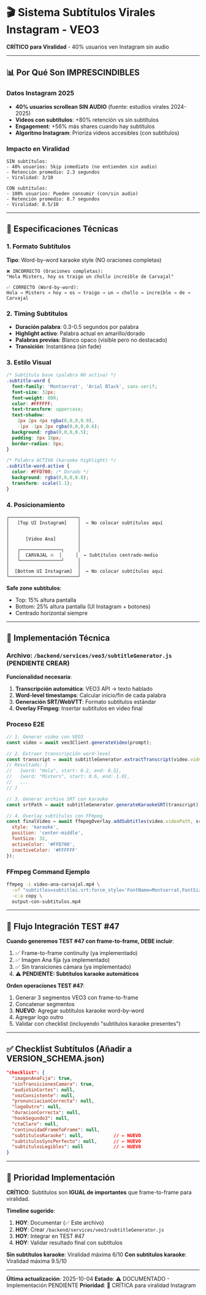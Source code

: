 # 🎬 Sistema Subtítulos Virales Instagram - VEO3

**CRÍTICO para Viralidad** - 40% usuarios ven Instagram sin audio

---

## 📊 Por Qué Son IMPRESCINDIBLES

### Datos Instagram 2025
- **40% usuarios scrollean SIN AUDIO** (fuente: estudios virales 2024-2025)
- **Videos con subtítulos**: +80% retención vs sin subtítulos
- **Engagement**: +56% más shares cuando hay subtítulos
- **Algoritmo Instagram**: Prioriza videos accesibles (con subtítulos)

### Impacto en Viralidad
```
SIN subtítulos:
- 40% usuarios: Skip inmediato (no entienden sin audio)
- Retención promedio: 2.3 segundos
- Viralidad: 3/10

CON subtítulos:
- 100% usuarios: Pueden consumir (con/sin audio)
- Retención promedio: 8.7 segundos
- Viralidad: 8.5/10
```

---

## 🎯 Especificaciones Técnicas

### 1. Formato Subtítulos
**Tipo**: Word-by-word karaoke style (NO oraciones completas)

```
❌ INCORRECTO (Oraciones completas):
"Hola Misters, hoy os traigo un chollo increíble de Carvajal"

✅ CORRECTO (Word-by-word):
Hola → Misters → hoy → os → traigo → un → chollo → increíble → de → Carvajal
```

### 2. Timing Subtítulos
- **Duración palabra**: 0.3-0.5 segundos por palabra
- **Highlight activo**: Palabra actual en amarillo/dorado
- **Palabras previas**: Blanco opaco (visible pero no destacado)
- **Transición**: Instantánea (sin fade)

### 3. Estilo Visual

```css
/* Subtítulo base (palabra NO activa) */
.subtitle-word {
  font-family: 'Montserrat', 'Arial Black', sans-serif;
  font-size: 32px;
  font-weight: 800;
  color: #FFFFFF;
  text-transform: uppercase;
  text-shadow:
    2px 2px 4px rgba(0,0,0,0.9),
    -1px -1px 2px rgba(0,0,0,0.6);
  background: rgba(0,0,0,0.5);
  padding: 8px 16px;
  border-radius: 8px;
}

/* Palabra ACTIVA (karaoke highlight) */
.subtitle-word.active {
  color: #FFD700; /* Dorado */
  background: rgba(0,0,0,0.8);
  transform: scale(1.1);
}
```

### 4. Posicionamiento
```
┌─────────────────────────┐
│   [Top UI Instagram]    │  ← No colocar subtítulos aquí
│                         │
│                         │
│      [Video Ana]        │
│                         │
│   ┌───────────────┐     │
│   │  CARVAJAL 🔥  │     │  ← Subtítulos centrado-medio
│   └───────────────┘     │
│                         │
│  [Bottom UI Instagram]  │  ← No colocar subtítulos aquí
└─────────────────────────┘
```

**Safe zone subtítulos**:
- Top: 15% altura pantalla
- Bottom: 25% altura pantalla (UI Instagram + botones)
- Centrado horizontal siempre

---

## 🔧 Implementación Técnica

### Archivo: `/backend/services/veo3/subtitleGenerator.js` (PENDIENTE CREAR)

**Funcionalidad necesaria**:
1. **Transcripción automática**: VEO3 API → texto hablado
2. **Word-level timestamps**: Calcular inicio/fin de cada palabra
3. **Generación SRT/WebVTT**: Formato subtítulos estándar
4. **Overlay FFmpeg**: Insertar subtítulos en video final

### Proceso E2E

```javascript
// 1. Generar video con VEO3
const video = await veo3Client.generateVideo(prompt);

// 2. Extraer transcripción word-level
const transcript = await subtitleGenerator.extractTranscript(video.videoPath);
// Resultado: [
//   {word: "Hola", start: 0.2, end: 0.5},
//   {word: "Misters", start: 0.6, end: 1.0},
//   ...
// ]

// 3. Generar archivo SRT con karaoke
const srtPath = await subtitleGenerator.generateKaraokeSRT(transcript);

// 4. Overlay subtítulos con FFmpeg
const finalVideo = await ffmpegOverlay.addSubtitles(video.videoPath, srtPath, {
  style: 'karaoke',
  position: 'center-middle',
  fontSize: 32,
  activeColor: '#FFD700',
  inactiveColor: '#FFFFFF'
});
```

### FFmpeg Command Ejemplo

```bash
ffmpeg -i video-ana-carvajal.mp4 \
  -vf "subtitles=subtitles.srt:force_style='FontName=Montserrat,FontSize=32,PrimaryColour=&HFFD700,OutlineColour=&H000000,BackColour=&H80000000,BorderStyle=3,Outline=2,Shadow=3,Alignment=2,MarginV=250'" \
  -c:a copy \
  output-con-subtitulos.mp4
```

---

## 📝 Flujo Integración TEST #47

**Cuando generemos TEST #47 con frame-to-frame, DEBE incluir**:

1. ✅ Frame-to-frame continuity (ya implementado)
2. ✅ Imagen Ana fija (ya implementado)
3. ✅ Sin transiciones cámara (ya implementado)
4. ⚠️ **PENDIENTE: Subtítulos karaoke automáticos**

**Orden operaciones TEST #47**:
1. Generar 3 segmentos VEO3 con frame-to-frame
2. Concatenar segmentos
3. **NUEVO**: Agregar subtítulos karaoke word-by-word
4. Agregar logo outro
5. Validar con checklist (incluyendo "subtítulos karaoke presentes")

---

## ✅ Checklist Subtítulos (Añadir a VERSION_SCHEMA.json)

```json
"checklist": {
  "imagenAnaFija": true,
  "sinTransicionesCamara": true,
  "audioSinCortes": null,
  "vozConsistente": null,
  "pronunciacionCorrecta": null,
  "logoOutro": null,
  "duracionCorrecta": null,
  "hookSegundo3": null,
  "ctaClaro": null,
  "continuidadFrameToFrame": null,
  "subtitulosKaraoke": null,           // ← NUEVO
  "subtitulosSyncPerfecto": null,      // ← NUEVO
  "subtitulosLegibles": null           // ← NUEVO
}
```

---

## 🎯 Prioridad Implementación

**CRÍTICO**: Subtítulos son **IGUAL de importantes** que frame-to-frame para viralidad.

**Timeline sugerido**:
1. **HOY**: Documentar (✅ Este archivo)
2. **HOY**: Crear `/backend/services/veo3/subtitleGenerator.js`
3. **HOY**: Integrar en TEST #47
4. **HOY**: Validar resultado final con subtítulos

**Sin subtítulos karaoke**: Viralidad máxima 6/10
**Con subtítulos karaoke**: Viralidad máxima 9.5/10

---

**Última actualización**: 2025-10-04
**Estado**: ⚠️ DOCUMENTADO - Implementación PENDIENTE
**Prioridad**: 🔴 CRÍTICA para viralidad Instagram
